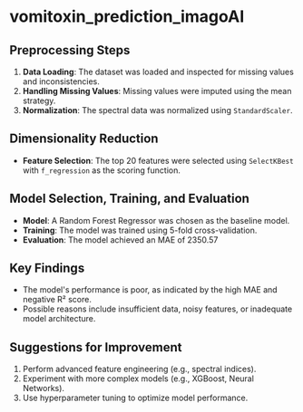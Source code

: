 # vomitoxin_prediction_imagoAI

## Preprocessing Steps
1. **Data Loading**: The dataset was loaded and inspected for missing values and inconsistencies.
2. **Handling Missing Values**: Missing values were imputed using the mean strategy.
3. **Normalization**: The spectral data was normalized using `StandardScaler`.

## Dimensionality Reduction
- **Feature Selection**: The top 20 features were selected using `SelectKBest` with `f_regression` as the scoring function.

## Model Selection, Training, and Evaluation
- **Model**: A Random Forest Regressor was chosen as the baseline model.
- **Training**: The model was trained using 5-fold cross-validation.
- **Evaluation**: The model achieved an MAE of 2350.57 

## Key Findings
- The model's performance is poor, as indicated by the high MAE and negative R² score.
- Possible reasons include insufficient data, noisy features, or inadequate model architecture.

## Suggestions for Improvement
1. Perform advanced feature engineering (e.g., spectral indices).
2. Experiment with more complex models (e.g., XGBoost, Neural Networks).
3. Use hyperparameter tuning to optimize model performance.
